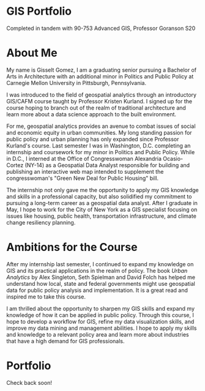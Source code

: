 # GIS Portfolio
Completed in tandem with 90-753 Advanced GIS, Professor Goranson S20

# About Me
My name is Gisselt Gomez, I am a graduating senior pursuing a Bachelor of Arts in Architecture with an additional minor in Politics and Public Policy at Carnegie Mellon University in Pittsburgh, Pennsylvania. 

I was introduced to the field of geospatial analytics through an introductory GIS/CAFM course taught by Professor Kristen Kurland. I signed up for the course hoping to branch out of the realm of traditional architecture and learn more about a data science approach to the built environment. 

For me, geospatial analytics provides an avenue to combat issues of social and economic equity in urban communities. My long standing passion for public policy and urban planning has only expanded since Professor Kurland's course. Last semester I was in Washington, D.C. completing an internship and coursework for my minor in Politics and Public Policy. While in D.C., I interned at the Office of Congresswoman Alexandria Ocasio-Cortez (NY-14) as a Geospatial Data Analyst responsible for building and publishing an interactive web map intended to supplement the congresswoman's "Green New Deal for Public Housing" bill. 

The internship not only gave me the opportunity to apply my GIS knowledge and skills in a professional capacity, but also solidified my commitment to pursuing a long-term career as a geospatial data analyst. After I graduate in May, I hope to work for the City of New York as a GIS specialist focusing on issues like housing, public health, transportation infrastructure, and climate change resiliency planning. 


# Ambitions for the Course 
After my internship last semester, I continued to expand my knowledge on GIS and its practical applications in the realm of policy. The book *Urban Analytics* by Alex Singleton, Seth Spielman and David Folch has helped me understand how local, state and federal governments might use geospatial data for public policy analysis and implementation. It is a great read and inspired me to take this course.

I am thrilled about the opportunity to sharpen my GIS skills and expand my knowledge of how it can be applied in public policy. Through this course, I hope to develop a workflow for GIS, refine my data visualization skills, and improve my data mining and management abilities. I hope to apply my skills and knowledge to a relevant policy area and learn more about industries that have a high demand for GIS professionals. 
  
  
# Portfolio
Check back soon!
